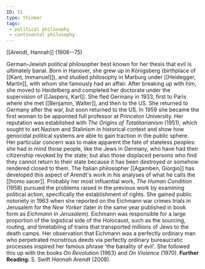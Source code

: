 ```yaml
---
ID: 51
type: thinker
tags: 
 - political philosophy
 - continental philosophy
---
```


[[Arendt, Hannah]] 
(1906--75)


German-Jewish political philosopher best known for her thesis that evil
is ultimately banal. Born in Hanover, she grew up in Königsberg
(birthplace of [[Kant, Immanuel]]), and studied
philosophy in Marburg under [[Heidegger, Martin]], with whom she
famously had an affair. After breaking up with him, she moved to
Heidelberg and completed her doctorate under the supervision of [[Jaspers, Karl]]. She fled Germany
in 1933, first to Paris where she met [[Benjamin, Walter]], and then to the
US. She returned to Germany after the war, but soon returned to the US.
In 1959 she became the first woman to be appointed full professor at
Princeton University. Her reputation was established with *The Origins
of Totalitarianism* (1951), which sought to set Nazism and Stalinism in
historical context and show how genocidal political systems are able to
gain traction in the public sphere. Her particular concern was to make
apparent the fate of stateless peoples: she had in mind those people,
like the Jews in Germany, who have had their citizenship revoked by the
state; but also those displaced persons who find they cannot return to
their state because it has been destroyed or somehow rendered closed to
them. The Italian philosopher [[Agamben, Giorgio]] has developed this
aspect of Arendt's work in his analyses of what he calls the [[homo sacer]]. Probably her most
influential work, *The Human Condition* (1958) pursued the problems
raised in the previous work by examining political action, specifically
the establishment of rights. She gained public notoriety in 1963 when
she reported on the Eichmann war crimes trials in Jerusalem for the *New Yorker* (later in the same year published in book form as *Eichmann in
Jerusalem*). Eichmann was responsible for a large proportion of the
logistical side of the Holocaust, such as the sourcing, routing, and
timetabling of trains that transported millions of Jews to the death
camps. Her observation that Eichmann was a perfectly ordinary man who
perpetrated monstrous deeds via perfectly ordinary bureaucratic
processes inspired her famous phrase 'the banality of evil'. She
followed this up with the books *On Revolution* (1963) and *On Violence*
(1970).
**Further Reading:** S. Swift *Hannah Arendt* (2008).
